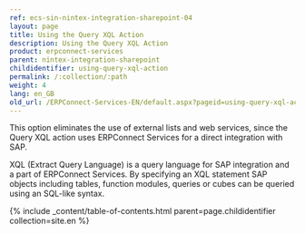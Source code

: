 ```yaml
---
ref: ecs-sin-nintex-integration-sharepoint-04
layout: page
title: Using the Query XQL Action
description: Using the Query XQL Action
product: erpconnect-services
parent: nintex-integration-sharepoint
childidentifier: using-query-xql-action
permalink: /:collection/:path
weight: 4
lang: en_GB
old_url: /ERPConnect-Services-EN/default.aspx?pageid=using-query-xql-action
---
```


This option eliminates the use of external lists and web services, since the Query XQL action uses ERPConnect Services for a direct integration with SAP. 

XQL (Extract Query Language) is a query language for SAP integration and a part of ERPConnect Services.
By specifying an XQL statement SAP objects including tables, function modules, queries or cubes can be queried using an SQL-like syntax. 

{% include _content/table-of-contents.html parent=page.childidentifier collection=site.en %}
